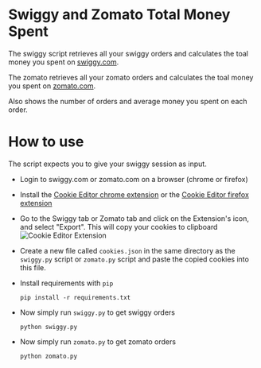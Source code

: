 # Swiggy and Zomato Total Money Spent

The swiggy script retrieves all your swiggy orders and calculates the toal money you spent on [swiggy.com](https://www.swiggy.com).

The zomato retrieves all your zomato orders and calculates the toal money you spent on [zomato.com](https://www.zomato.com).

Also shows the number of orders and average money you spent on each order.

# How to use

The script expects you to give your swiggy session as input.

- Login to swiggy.com or zomato.com on a browser (chrome or firefox)
- Install the [Cookie Editor chrome extension](https://chrome.google.com/webstore/detail/cookie-editor/hlkenndednhfkekhgcdicdfddnkalmdm?hl=en) or the [Cookie Editor firefox extension](https://addons.mozilla.org/en-US/firefox/addon/cookie-editor/)
- Go to the Swiggy tab or Zomato tab and click on the Extension's icon, and select "Export". This will copy your cookies to clipboard
  ![Cookie Editor Extension](assets/screenshot.png "Text to show on mouseover")
- Create a new file called `cookies.json` in the same directory as the `swiggy.py` script or `zomato.py` script and paste the copied cookies into this file.
- Install requirements with `pip`
  ```
  pip install -r requirements.txt
  ```
- Now simply run `swiggy.py` to get swiggy orders

  ```
  python swiggy.py
  ```

- Now simply run `zomato.py` to get zomato orders
  ```
  python zomato.py
  ```
